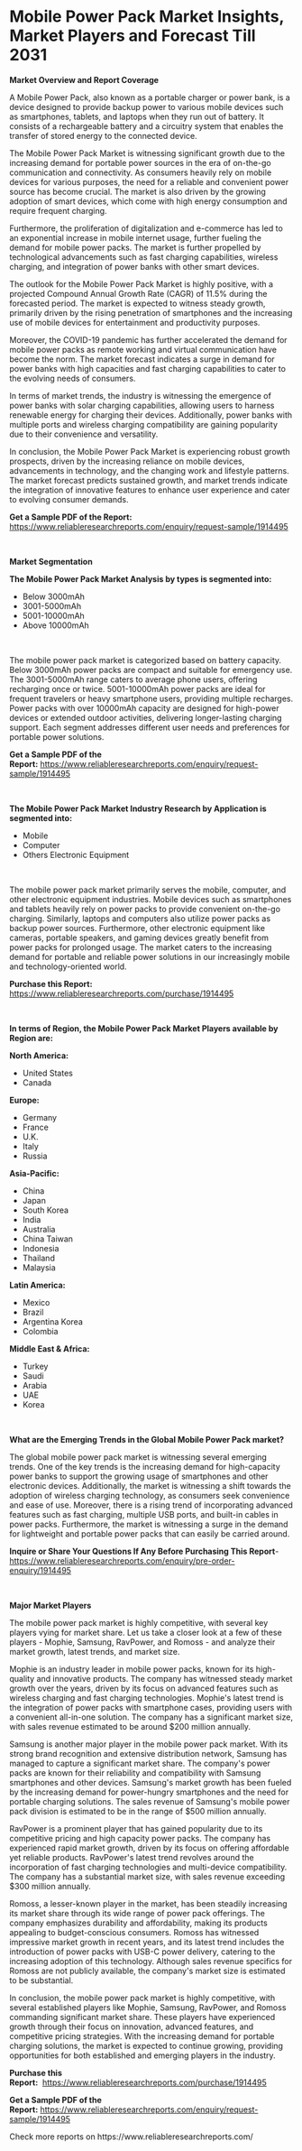 <p><h1>Mobile Power Pack Market Insights, Market Players and Forecast Till 2031</h1></p><p><strong>Market Overview and Report Coverage</strong></p>
<p><p>A Mobile Power Pack, also known as a portable charger or power bank, is a device designed to provide backup power to various mobile devices such as smartphones, tablets, and laptops when they run out of battery. It consists of a rechargeable battery and a circuitry system that enables the transfer of stored energy to the connected device.</p><p>The Mobile Power Pack Market is witnessing significant growth due to the increasing demand for portable power sources in the era of on-the-go communication and connectivity. As consumers heavily rely on mobile devices for various purposes, the need for a reliable and convenient power source has become crucial. The market is also driven by the growing adoption of smart devices, which come with high energy consumption and require frequent charging.</p><p>Furthermore, the proliferation of digitalization and e-commerce has led to an exponential increase in mobile internet usage, further fueling the demand for mobile power packs. The market is further propelled by technological advancements such as fast charging capabilities, wireless charging, and integration of power banks with other smart devices.</p><p>The outlook for the Mobile Power Pack Market is highly positive, with a projected Compound Annual Growth Rate (CAGR) of 11.5% during the forecasted period. The market is expected to witness steady growth, primarily driven by the rising penetration of smartphones and the increasing use of mobile devices for entertainment and productivity purposes.</p><p>Moreover, the COVID-19 pandemic has further accelerated the demand for mobile power packs as remote working and virtual communication have become the norm. The market forecast indicates a surge in demand for power banks with high capacities and fast charging capabilities to cater to the evolving needs of consumers.</p><p>In terms of market trends, the industry is witnessing the emergence of power banks with solar charging capabilities, allowing users to harness renewable energy for charging their devices. Additionally, power banks with multiple ports and wireless charging compatibility are gaining popularity due to their convenience and versatility.</p><p>In conclusion, the Mobile Power Pack Market is experiencing robust growth prospects, driven by the increasing reliance on mobile devices, advancements in technology, and the changing work and lifestyle patterns. The market forecast predicts sustained growth, and market trends indicate the integration of innovative features to enhance user experience and cater to evolving consumer demands.</p></p>
<p><strong>Get a Sample PDF of the Report:</strong> <a href="https://www.reliableresearchreports.com/enquiry/request-sample/1914495">https://www.reliableresearchreports.com/enquiry/request-sample/1914495</a></p>
<p>&nbsp;</p>
<p><strong>Market Segmentation</strong></p>
<p><strong>The Mobile Power Pack Market Analysis by types is segmented into:</strong></p>
<p><ul><li>Below 3000mAh</li><li>3001-5000mAh</li><li>5001-10000mAh</li><li>Above 10000mAh</li></ul></p>
<p>&nbsp;</p>
<p><p>The mobile power pack market is categorized based on battery capacity. Below 3000mAh power packs are compact and suitable for emergency use. The 3001-5000mAh range caters to average phone users, offering recharging once or twice. 5001-10000mAh power packs are ideal for frequent travelers or heavy smartphone users, providing multiple recharges. Power packs with over 10000mAh capacity are designed for high-power devices or extended outdoor activities, delivering longer-lasting charging support. Each segment addresses different user needs and preferences for portable power solutions.</p></p>
<p><strong>Get a Sample PDF of the Report:</strong>&nbsp;<a href="https://www.reliableresearchreports.com/enquiry/request-sample/1914495">https://www.reliableresearchreports.com/enquiry/request-sample/1914495</a></p>
<p>&nbsp;</p>
<p><strong>The Mobile Power Pack Market Industry Research by Application is segmented into:</strong></p>
<p><ul><li>Mobile</li><li>Computer</li><li>Others Electronic Equipment</li></ul></p>
<p>&nbsp;</p>
<p><p>The mobile power pack market primarily serves the mobile, computer, and other electronic equipment industries. Mobile devices such as smartphones and tablets heavily rely on power packs to provide convenient on-the-go charging. Similarly, laptops and computers also utilize power packs as backup power sources. Furthermore, other electronic equipment like cameras, portable speakers, and gaming devices greatly benefit from power packs for prolonged usage. The market caters to the increasing demand for portable and reliable power solutions in our increasingly mobile and technology-oriented world.</p></p>
<p><strong>Purchase this Report:</strong>&nbsp; <a href="https://www.reliableresearchreports.com/purchase/1914495">https://www.reliableresearchreports.com/purchase/1914495</a></p>
<p>&nbsp;</p>
<p><strong>In terms of Region, the Mobile Power Pack Market Players available by Region are:</strong></p>
<p>
    <p> <strong> North America: </strong>
        <ul>
            <li>United States</li>
            <li>Canada</li>
        </ul>
        </p> 
    <p> <strong> Europe: </strong>
        <ul>
            <li>Germany</li>
            <li>France</li>
            <li>U.K.</li>
            <li>Italy</li>
            <li>Russia</li>
        </ul>
        </p> 
    <p> <strong> Asia-Pacific: </strong>
        <ul>
            <li>China</li>
            <li>Japan</li>
            <li>South Korea</li>
            <li>India</li>
            <li>Australia</li>
            <li>China Taiwan</li>
            <li>Indonesia</li>
            <li>Thailand</li>
            <li>Malaysia</li>
        </ul>
        </p> 
    <p> <strong> Latin America: </strong>
        <ul>
            <li>Mexico</li>
            <li>Brazil</li>
            <li>Argentina Korea</li>
            <li>Colombia</li>
        </ul>
        </p> 
    <p> <strong> Middle East & Africa: </strong>
        <ul>
            <li>Turkey</li>
            <li>Saudi</li>
            <li>Arabia</li>
            <li>UAE</li>
            <li>Korea</li>
        </ul>
    </p>
    </p>
<p>&nbsp;</p>
<p><strong>What are the Emerging Trends in the Global Mobile Power Pack market?</strong></p>
<p><p>The global mobile power pack market is witnessing several emerging trends. One of the key trends is the increasing demand for high-capacity power banks to support the growing usage of smartphones and other electronic devices. Additionally, the market is witnessing a shift towards the adoption of wireless charging technology, as consumers seek convenience and ease of use. Moreover, there is a rising trend of incorporating advanced features such as fast charging, multiple USB ports, and built-in cables in power packs. Furthermore, the market is witnessing a surge in the demand for lightweight and portable power packs that can easily be carried around.</p></p>
<p><strong>Inquire or Share Your Questions If Any Before Purchasing This Report</strong>- <a href="https://www.reliableresearchreports.com/enquiry/pre-order-enquiry/1914495">https://www.reliableresearchreports.com/enquiry/pre-order-enquiry/1914495</a></p>
<p>&nbsp;</p>
<p><strong>Major Market Players</strong></p>
<p><p>The mobile power pack market is highly competitive, with several key players vying for market share. Let us take a closer look at a few of these players - Mophie, Samsung, RavPower, and Romoss - and analyze their market growth, latest trends, and market size.</p><p>Mophie is an industry leader in mobile power packs, known for its high-quality and innovative products. The company has witnessed steady market growth over the years, driven by its focus on advanced features such as wireless charging and fast charging technologies. Mophie's latest trend is the integration of power packs with smartphone cases, providing users with a convenient all-in-one solution. The company has a significant market size, with sales revenue estimated to be around $200 million annually.</p><p>Samsung is another major player in the mobile power pack market. With its strong brand recognition and extensive distribution network, Samsung has managed to capture a significant market share. The company's power packs are known for their reliability and compatibility with Samsung smartphones and other devices. Samsung's market growth has been fueled by the increasing demand for power-hungry smartphones and the need for portable charging solutions. The sales revenue of Samsung's mobile power pack division is estimated to be in the range of $500 million annually.</p><p>RavPower is a prominent player that has gained popularity due to its competitive pricing and high capacity power packs. The company has experienced rapid market growth, driven by its focus on offering affordable yet reliable products. RavPower's latest trend revolves around the incorporation of fast charging technologies and multi-device compatibility. The company has a substantial market size, with sales revenue exceeding $300 million annually.</p><p>Romoss, a lesser-known player in the market, has been steadily increasing its market share through its wide range of power pack offerings. The company emphasizes durability and affordability, making its products appealing to budget-conscious consumers. Romoss has witnessed impressive market growth in recent years, and its latest trend includes the introduction of power packs with USB-C power delivery, catering to the increasing adoption of this technology. Although sales revenue specifics for Romoss are not publicly available, the company's market size is estimated to be substantial.</p><p>In conclusion, the mobile power pack market is highly competitive, with several established players like Mophie, Samsung, RavPower, and Romoss commanding significant market share. These players have experienced growth through their focus on innovation, advanced features, and competitive pricing strategies. With the increasing demand for portable charging solutions, the market is expected to continue growing, providing opportunities for both established and emerging players in the industry.</p></p>
<p><strong>Purchase this Report:</strong>&nbsp;&nbsp;<a href="https://www.reliableresearchreports.com/purchase/1914495">https://www.reliableresearchreports.com/purchase/1914495</a></p>
<p></p>
<p><strong>Get a Sample PDF of the Report:</strong>&nbsp;<a href="https://www.reliableresearchreports.com/enquiry/request-sample/1914495">https://www.reliableresearchreports.com/enquiry/request-sample/1914495</a></p>
<p>Check more reports on https://www.reliableresearchreports.com/</p>